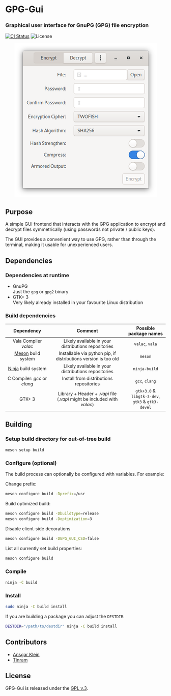 # GPG-Gui

### Graphical user interface for GnuPG (GPG) file encryption

[![CI Status](https://github.com/AnsgarKlein/GPG-Gui/actions/workflows/ci.yml/badge.svg)](https://github.com/AnsgarKlein/GPG-Gui/actions)
![License](https://img.shields.io/github/license/AnsgarKlein/GPG-Gui?color=blue)

<p align="center">
  <img src="misc/gpg-gui.png" alt="example image"/>
</p>


## Purpose

A simple GUI frontend that interacts with the GPG application to encrypt and
decrypt files symmetrically (using passwords not private / public keys).

The GUI provides a convenient way to use GPG, rather than through the terminal,
making it usable for unexperienced users.


## Dependencies

### Dependencies at runtime

+ GnuPG  
  Just the `gpg` or `gpg2` binary
+ GTK+ 3  
  Very likely already installed in your favourite Linux distribution


### Build dependencies

| Dependency                                  | Comment                                                       | Possible package names |
|:-------------------------------------------:|:-------------------------------------------------------------:|:----------------------:|
|Vala Compiler *valac*                        |Likely available in your distributions repositories            |`valac`, `vala`         |
|[Meson](https://mesonbuild.com) build system |Installable via python pip, if distributions version is too old|`meson`                 |
|[Ninja](https://ninja-build.org) build system|Likely available in your distributions repositories            |`ninja-build`           |
|C Compiler: *gcc* or *clang*                 |Install from distributions repositories                        |`gcc`, `clang`          |
|GTK+ 3                          |Library + Header + *.vapi* file<br>(*.vapi* might be included with *valac*) |`gtk+3.0` & `libgtk-3-dev`,<br>`gtk3` & `gtk3-devel`|


## Building

### Setup build directory for out-of-tree build

```bash
meson setup build
```

### Configure (optional)

The build process can optionally be configured with variables. For example:

Change prefix:

```bash
meson configure build -Dprefix=/usr
```

Build optimized build:

```bash
meson configure build -Dbuildtype=release
meson configure build -Doptimization=3
```

Disable client-side decorations

```bash
meson configure build -DGPG_GUI_CSD=false
```

List all currently set build properties:

```bash
meson configure build
```

### Compile

```bash
ninja -C build
```

### Install

```bash
sudo ninja -C build install
```

If you are building a package you can adjust the `DESTDIR`:

```bash
DESTDIR="/path/to/destdir" ninja -C build install
```


## Contributors

+ [Ansgar Klein](https://github.com/AnsgarKlein)
+ [Tinram](https://github.com/Tinram)


## License

GPG-Gui is released under the [GPL v.3](https://www.gnu.org/licenses/gpl-3.0.html).
